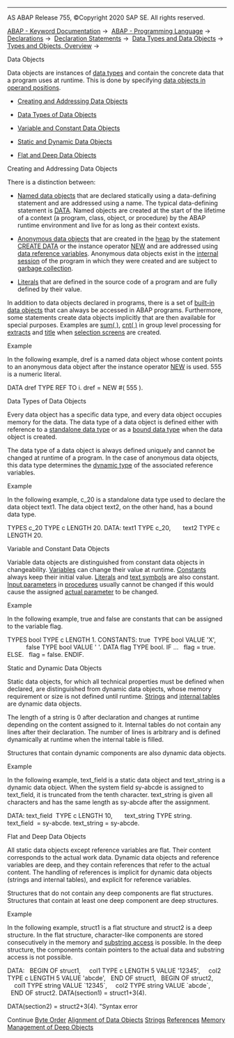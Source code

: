   

* * *

AS ABAP Release 755, ©Copyright 2020 SAP SE. All rights reserved.

[ABAP - Keyword Documentation](https://help.sap.com/doc/abapdocu_755_index_htm/7.55/en-US/abenabap.htm) →  [ABAP - Programming Language](https://help.sap.com/doc/abapdocu_755_index_htm/7.55/en-US/abenabap_reference.htm) →  [Declarations](https://help.sap.com/doc/abapdocu_755_index_htm/7.55/en-US/abendeclarations.htm) →  [Declaration Statements](https://help.sap.com/doc/abapdocu_755_index_htm/7.55/en-US/abenabap_declarations.htm) →  [Data Types and Data Objects](https://help.sap.com/doc/abapdocu_755_index_htm/7.55/en-US/abentypes_and_objects.htm) →  [Types and Objects, Overview](https://help.sap.com/doc/abapdocu_755_index_htm/7.55/en-US/abentypes_objects_oview.htm) → 

Data Objects

Data objects are instances of [data types](https://help.sap.com/doc/abapdocu_755_index_htm/7.55/en-US/abendata_types.htm) and contain the concrete data that a program uses at runtime. This is done by specifying [data objects in operand positions](https://help.sap.com/doc/abapdocu_755_index_htm/7.55/en-US/abenoperands_data_objects.htm).

-   [Creating and Addressing Data Objects](#@@ITOC@@ABENDATA_OBJECTS_1)

-   [Data Types of Data Objects](#@@ITOC@@ABENDATA_OBJECTS_2)

-   [Variable and Constant Data Objects](#@@ITOC@@ABENDATA_OBJECTS_3)

-   [Static and Dynamic Data Objects](#@@ITOC@@ABENDATA_OBJECTS_4)

-   [Flat and Deep Data Objects](#@@ITOC@@ABENDATA_OBJECTS_5)

Creating and Addressing Data Objects

There is a distinction between:

-   [Named data objects](https://help.sap.com/doc/abapdocu_755_index_htm/7.55/en-US/abennamed_data_object_glosry.htm "Glossary Entry") that are declared statically using a data-defining statement and are addressed using a name. The typical data-defining statement is [DATA](https://help.sap.com/doc/abapdocu_755_index_htm/7.55/en-US/abapdata.htm). Named objects are created at the start of the lifetime of a context (a program, class, object, or procedure) by the ABAP runtime environment and live for as long as their context exists.

-   [Anonymous data objects](https://help.sap.com/doc/abapdocu_755_index_htm/7.55/en-US/abenanonymous_data_object_glosry.htm "Glossary Entry") that are created in the [heap](https://help.sap.com/doc/abapdocu_755_index_htm/7.55/en-US/abenheap_glosry.htm "Glossary Entry") by the statement [CREATE DATA](https://help.sap.com/doc/abapdocu_755_index_htm/7.55/en-US/abapcreate_data.htm) or the instance operator [NEW](https://help.sap.com/doc/abapdocu_755_index_htm/7.55/en-US/abenconstructor_expression_new.htm) and are addressed using [data reference variables](https://help.sap.com/doc/abapdocu_755_index_htm/7.55/en-US/abendata_reference_variable_glosry.htm "Glossary Entry"). Anonymous data objects exist in the [internal session](https://help.sap.com/doc/abapdocu_755_index_htm/7.55/en-US/abeninternal_session_glosry.htm "Glossary Entry") of the program in which they were created and are subject to [garbage collection](https://help.sap.com/doc/abapdocu_755_index_htm/7.55/en-US/abengarbage_collector_glosry.htm "Glossary Entry").

-   [Literals](https://help.sap.com/doc/abapdocu_755_index_htm/7.55/en-US/abenliteral_glosry.htm "Glossary Entry") that are defined in the source code of a program and are fully defined by their value.

In addition to data objects declared in programs, there is a set of [built-in data objects](https://help.sap.com/doc/abapdocu_755_index_htm/7.55/en-US/abenbuilt_in_objects.htm) that can always be accessed in ABAP programs. Furthermore, some statements create data objects implicitly that are then available for special purposes. Examples are [sum( )](https://help.sap.com/doc/abapdocu_755_index_htm/7.55/en-US/abapsum_extract.htm), [cnt( )](https://help.sap.com/doc/abapdocu_755_index_htm/7.55/en-US/abapcnt.htm) in group level processing for [extracts](https://help.sap.com/doc/abapdocu_755_index_htm/7.55/en-US/abenextract_glosry.htm "Glossary Entry") and [title](https://help.sap.com/doc/abapdocu_755_index_htm/7.55/en-US/abapselection-screen_normal.htm) when [selection screens](https://help.sap.com/doc/abapdocu_755_index_htm/7.55/en-US/abenselection_screen_glosry.htm "Glossary Entry") are created.

Example

In the following example, dref is a named data object whose content points to an anonymous data object after the instance operator [NEW](https://help.sap.com/doc/abapdocu_755_index_htm/7.55/en-US/abenconstructor_expression_new.htm) is used. 555 is a numeric literal.

DATA dref TYPE REF TO i.
dref = NEW #( 555 ).

Data Types of Data Objects

Every data object has a specific data type, and every data object occupies memory for the data. The data type of a data object is defined either with reference to a [standalone data type](https://help.sap.com/doc/abapdocu_755_index_htm/7.55/en-US/abenstand-alone_data_type_glosry.htm "Glossary Entry") or as a [bound data type](https://help.sap.com/doc/abapdocu_755_index_htm/7.55/en-US/abenbound_data_type_glosry.htm "Glossary Entry") when the data object is created.

The data type of a data object is always defined uniquely and cannot be changed at runtime of a program. In the case of anonymous data objects, this data type determines the [dynamic type](https://help.sap.com/doc/abapdocu_755_index_htm/7.55/en-US/abendynamic_type_glosry.htm "Glossary Entry") of the associated reference variables.

Example

In the following example, c\_20 is a standalone data type used to declare the data object text1. The data object text2, on the other hand, has a bound data type.

TYPES c\_20 TYPE c LENGTH 20.
DATA: text1 TYPE c\_20,
      text2 TYPE c LENGTH 20.

Variable and Constant Data Objects

Variable data objects are distinguished from constant data objects in changeability. [Variables](https://help.sap.com/doc/abapdocu_755_index_htm/7.55/en-US/abenvariable_glosry.htm "Glossary Entry") can change their value at runtime. [Constants](https://help.sap.com/doc/abapdocu_755_index_htm/7.55/en-US/abenconstant_glosry.htm "Glossary Entry") always keep their initial value. [Literals](https://help.sap.com/doc/abapdocu_755_index_htm/7.55/en-US/abenliteral_glosry.htm "Glossary Entry") and [text symbols](https://help.sap.com/doc/abapdocu_755_index_htm/7.55/en-US/abentext_symbol_glosry.htm "Glossary Entry") are also constant. [Input parameters](https://help.sap.com/doc/abapdocu_755_index_htm/7.55/en-US/abeninput_parameter_glosry.htm "Glossary Entry") in [procedures](https://help.sap.com/doc/abapdocu_755_index_htm/7.55/en-US/abenprocedure_glosry.htm "Glossary Entry") usually cannot be changed if this would cause the assigned [actual parameter](https://help.sap.com/doc/abapdocu_755_index_htm/7.55/en-US/abenactual_parameter_glosry.htm "Glossary Entry") to be changed.

Example

In the following example, true and false are constants that can be assigned to the variable flag.

TYPES bool TYPE c LENGTH 1.
CONSTANTS: true  TYPE bool VALUE 'X',
           false TYPE bool VALUE ' '.
DATA flag TYPE bool.
IF ...
  flag = true.
ELSE.
  flag = false.
ENDIF.

Static and Dynamic Data Objects

Static data objects, for which all technical properties must be defined when declared, are distinguished from dynamic data objects, whose memory requirement or size is not defined until runtime. [Strings](https://help.sap.com/doc/abapdocu_755_index_htm/7.55/en-US/abenstring_glosry.htm "Glossary Entry") and [internal tables](https://help.sap.com/doc/abapdocu_755_index_htm/7.55/en-US/abeninternal_table_glosry.htm "Glossary Entry") are dynamic data objects.

The length of a string is 0 after declaration and changes at runtime depending on the content assigned to it. Internal tables do not contain any lines after their declaration. The number of lines is arbitrary and is defined dynamically at runtime when the internal table is filled.

Structures that contain dynamic components are also dynamic data objects.

Example

In the following example, text\_field is a static data object and text\_string is a dynamic data object. When the system field sy-abcde is assigned to text\_field, it is truncated from the tenth character. text\_string is given all characters and has the same length as sy-abcde after the assignment.

DATA: text\_field  TYPE c LENGTH 10,
      text\_string TYPE string.
text\_field  = sy-abcde.
text\_string = sy-abcde.

Flat and Deep Data Objects

All static data objects except reference variables are flat. Their content corresponds to the actual work data. Dynamic data objects and reference variables are deep, and they contain references that refer to the actual content. The handling of references is implicit for dynamic data objects (strings and internal tables), and explicit for reference variables.

Structures that do not contain any deep components are flat structures. Structures that contain at least one deep component are deep structures.

Example

In the following example, struct1 is a flat structure and struct2 is a deep structure. In the flat structure, character-like components are stored consecutively in the memory and [substring access](https://help.sap.com/doc/abapdocu_755_index_htm/7.55/en-US/abenoffset_length.htm) is possible. In the deep structure, the components contain pointers to the actual data and substring access is not possible.

DATA:
  BEGIN OF struct1,
    col1 TYPE c LENGTH 5 VALUE '12345',
    col2 TYPE c LENGTH 5 VALUE 'abcde',
  END OF struct1,
  BEGIN OF struct2,
    col1 TYPE string VALUE \`12345\`,
    col2 TYPE string VALUE \`abcde\`,
  END OF struct2.
DATA(section1) = struct1+3(4).

DATA(section2) = struct2+3(4). "Syntax error

Continue
[Byte Order](https://help.sap.com/doc/abapdocu_755_index_htm/7.55/en-US/abenbyteorder.htm)
[Alignment of Data Objects](https://help.sap.com/doc/abapdocu_755_index_htm/7.55/en-US/abenalignment.htm)
[Strings](https://help.sap.com/doc/abapdocu_755_index_htm/7.55/en-US/abenstring.htm)
[References](https://help.sap.com/doc/abapdocu_755_index_htm/7.55/en-US/abendata_references.htm)
[Memory Management of Deep Objects](https://help.sap.com/doc/abapdocu_755_index_htm/7.55/en-US/abenmemory_consumption.htm)